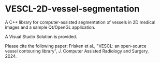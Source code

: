 # VESCL-2D-vessel-segmentation
A C++ library for computer-assisted segmentation of vessels in 2D medical images and a sample Qt/OpenGL application.

A Visual Studio Solution is provided.

Please cite the following paper: Frisken et al., "VESCL: an open-source vessel contouring library", J. Computer Assisted Radiology and Surgery, 2024.
